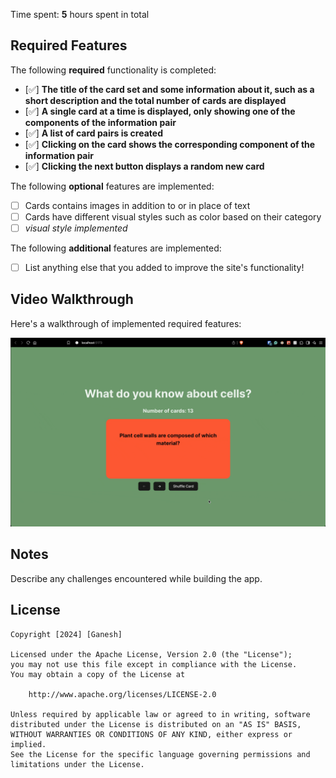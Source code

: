 Time spent: **5** hours spent in total

## Required Features

The following **required** functionality is completed:

- [✅] **The title of the card set and some information about it, such as a short description and the total number of cards are displayed**
- [✅] **A single card at a time is displayed, only showing one of the components of the information pair**
- [✅] **A list of card pairs is created**
- [✅] **Clicking on the card shows the corresponding component of the information pair**
- [✅] **Clicking the next button displays a random new card**

The following **optional** features are implemented:

- [ ] Cards contains images in addition to or in place of text
- [ ] Cards have different visual styles such as color based on their category
- [ ] *visual style implemented*

The following **additional** features are implemented:

* [ ] List anything else that you added to improve the site's functionality!

## Video Walkthrough

Here's a walkthrough of implemented required features:

<img src='src/demo 2.gif' title='Video Walkthrough' width='' alt='Video Walkthrough' />

## Notes

Describe any challenges encountered while building the app.

## License

    Copyright [2024] [Ganesh]

    Licensed under the Apache License, Version 2.0 (the "License");
    you may not use this file except in compliance with the License.
    You may obtain a copy of the License at

        http://www.apache.org/licenses/LICENSE-2.0

    Unless required by applicable law or agreed to in writing, software
    distributed under the License is distributed on an "AS IS" BASIS,
    WITHOUT WARRANTIES OR CONDITIONS OF ANY KIND, either express or implied.
    See the License for the specific language governing permissions and
    limitations under the License.